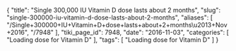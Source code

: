 {
    "title": "Single 300,000 IU Vitamin D dose lasts about 2 months",
    "slug": "single-300000-iu-vitamin-d-dose-lasts-about-2-months",
    "aliases": [
        "/Single+300000+IU+Vitamin+D+dose+lasts+about+2+months\u2013+Nov+2016",
        "/7948"
    ],
    "tiki_page_id": 7948,
    "date": "2016-11-03",
    "categories": [
        "Loading dose for Vitamin D"
    ],
    "tags": [
        "Loading dose for Vitamin D"
    ]
}